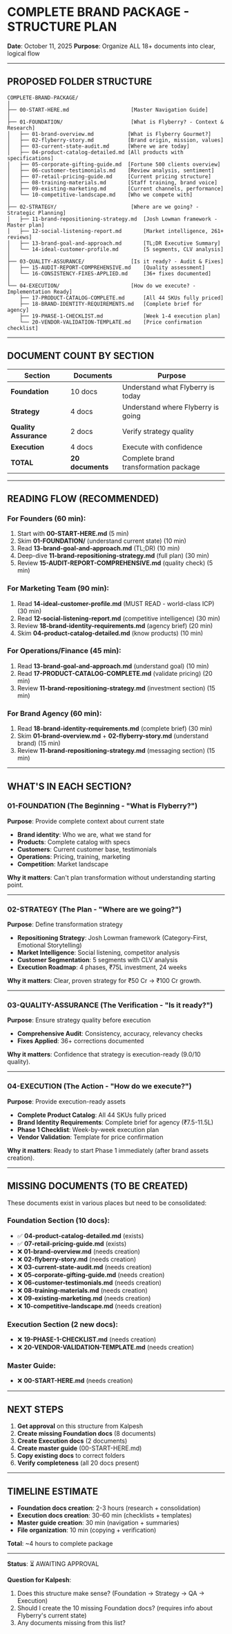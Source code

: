 # COMPLETE BRAND PACKAGE - STRUCTURE PLAN

**Date**: October 11, 2025
**Purpose**: Organize ALL 18+ documents into clear, logical flow

---

## PROPOSED FOLDER STRUCTURE

```
COMPLETE-BRAND-PACKAGE/
│
├── 00-START-HERE.md                    [Master Navigation Guide]
│
├── 01-FOUNDATION/                      [What is Flyberry? - Context & Research]
│   ├── 01-brand-overview.md           [What is Flyberry Gourmet?]
│   ├── 02-flyberry-story.md           [Brand origin, mission, values]
│   ├── 03-current-state-audit.md      [Where we are today]
│   ├── 04-product-catalog-detailed.md [All products with specifications]
│   ├── 05-corporate-gifting-guide.md  [Fortune 500 clients overview]
│   ├── 06-customer-testimonials.md    [Review analysis, sentiment]
│   ├── 07-retail-pricing-guide.md     [Current pricing structure]
│   ├── 08-training-materials.md       [Staff training, brand voice]
│   ├── 09-existing-marketing.md       [Current channels, performance]
│   └── 10-competitive-landscape.md    [Who we compete with]
│
├── 02-STRATEGY/                        [Where are we going? - Strategic Planning]
│   ├── 11-brand-repositioning-strategy.md  [Josh Lowman framework - Master plan]
│   ├── 12-social-listening-report.md       [Market intelligence, 261+ reviews]
│   ├── 13-brand-goal-and-approach.md       [TL;DR Executive Summary]
│   └── 14-ideal-customer-profile.md        [5 segments, CLV analysis]
│
├── 03-QUALITY-ASSURANCE/               [Is it ready? - Audit & Fixes]
│   ├── 15-AUDIT-REPORT-COMPREHENSIVE.md    [Quality assessment]
│   └── 16-CONSISTENCY-FIXES-APPLIED.md     [36+ fixes documented]
│
└── 04-EXECUTION/                       [How do we execute? - Implementation Ready]
    ├── 17-PRODUCT-CATALOG-COMPLETE.md      [All 44 SKUs fully priced]
    ├── 18-BRAND-IDENTITY-REQUIREMENTS.md   [Complete brief for agency]
    ├── 19-PHASE-1-CHECKLIST.md             [Week 1-4 execution plan]
    └── 20-VENDOR-VALIDATION-TEMPLATE.md    [Price confirmation checklist]
```

---

## DOCUMENT COUNT BY SECTION

| Section | Documents | Purpose |
|---------|-----------|---------|
| **Foundation** | 10 docs | Understand what Flyberry is today |
| **Strategy** | 4 docs | Understand where Flyberry is going |
| **Quality Assurance** | 2 docs | Verify strategy quality |
| **Execution** | 4 docs | Execute with confidence |
| **TOTAL** | **20 documents** | Complete brand transformation package |

---

## READING FLOW (RECOMMENDED)

### **For Founders** (60 min):
1. Start with **00-START-HERE.md** (5 min)
2. Skim **01-FOUNDATION/** (understand current state) (10 min)
3. Read **13-brand-goal-and-approach.md** (TL;DR) (10 min)
4. Deep-dive **11-brand-repositioning-strategy.md** (full plan) (30 min)
5. Review **15-AUDIT-REPORT-COMPREHENSIVE.md** (quality check) (5 min)

### **For Marketing Team** (90 min):
1. Read **14-ideal-customer-profile.md** (MUST READ - world-class ICP) (30 min)
2. Read **12-social-listening-report.md** (competitive intelligence) (30 min)
3. Review **18-brand-identity-requirements.md** (agency brief) (20 min)
4. Skim **04-product-catalog-detailed.md** (know products) (10 min)

### **For Operations/Finance** (45 min):
1. Read **13-brand-goal-and-approach.md** (understand goal) (10 min)
2. Read **17-PRODUCT-CATALOG-COMPLETE.md** (validate pricing) (20 min)
3. Review **11-brand-repositioning-strategy.md** (investment section) (15 min)

### **For Brand Agency** (60 min):
1. Read **18-brand-identity-requirements.md** (complete brief) (30 min)
2. Skim **01-brand-overview.md** + **02-flyberry-story.md** (understand brand) (15 min)
3. Review **11-brand-repositioning-strategy.md** (messaging section) (15 min)

---

## WHAT'S IN EACH SECTION?

### **01-FOUNDATION** (The Beginning - "What is Flyberry?")
**Purpose**: Provide complete context about current state

- **Brand identity**: Who we are, what we stand for
- **Products**: Complete catalog with specs
- **Customers**: Current customer base, testimonials
- **Operations**: Pricing, training, marketing
- **Competition**: Market landscape

**Why it matters**: Can't plan transformation without understanding starting point.

---

### **02-STRATEGY** (The Plan - "Where are we going?")
**Purpose**: Define transformation strategy

- **Repositioning Strategy**: Josh Lowman framework (Category-First, Emotional Storytelling)
- **Market Intelligence**: Social listening, competitor analysis
- **Customer Segmentation**: 5 segments with CLV analysis
- **Execution Roadmap**: 4 phases, ₹75L investment, 24 weeks

**Why it matters**: Clear, proven strategy for ₹50 Cr → ₹100 Cr growth.

---

### **03-QUALITY-ASSURANCE** (The Verification - "Is it ready?")
**Purpose**: Ensure strategy quality before execution

- **Comprehensive Audit**: Consistency, accuracy, relevancy checks
- **Fixes Applied**: 36+ corrections documented

**Why it matters**: Confidence that strategy is execution-ready (9.0/10 quality).

---

### **04-EXECUTION** (The Action - "How do we execute?")
**Purpose**: Provide execution-ready assets

- **Complete Product Catalog**: All 44 SKUs fully priced
- **Brand Identity Requirements**: Complete brief for agency (₹7.5-11.5L)
- **Phase 1 Checklist**: Week-by-week execution plan
- **Vendor Validation**: Template for price confirmation

**Why it matters**: Ready to start Phase 1 immediately (after brand assets creation).

---

## MISSING DOCUMENTS (TO BE CREATED)

These documents exist in various places but need to be consolidated:

### **Foundation Section** (10 docs):
- ✅ **04-product-catalog-detailed.md** (exists)
- ✅ **07-retail-pricing-guide.md** (exists)
- ❌ **01-brand-overview.md** (needs creation)
- ❌ **02-flyberry-story.md** (needs creation)
- ❌ **03-current-state-audit.md** (needs creation)
- ❌ **05-corporate-gifting-guide.md** (needs creation)
- ❌ **06-customer-testimonials.md** (needs creation)
- ❌ **08-training-materials.md** (needs creation)
- ❌ **09-existing-marketing.md** (needs creation)
- ❌ **10-competitive-landscape.md** (needs creation)

### **Execution Section** (2 new docs):
- ❌ **19-PHASE-1-CHECKLIST.md** (needs creation)
- ❌ **20-VENDOR-VALIDATION-TEMPLATE.md** (needs creation)

### **Master Guide**:
- ❌ **00-START-HERE.md** (needs creation)

---

## NEXT STEPS

1. **Get approval** on this structure from Kalpesh
2. **Create missing Foundation docs** (8 documents)
3. **Create Execution docs** (2 documents)
4. **Create master guide** (00-START-HERE.md)
5. **Copy existing docs** to correct folders
6. **Verify completeness** (all 20 docs present)

---

## TIMELINE ESTIMATE

- **Foundation docs creation**: 2-3 hours (research + consolidation)
- **Execution docs creation**: 30-60 min (checklists + templates)
- **Master guide creation**: 30 min (navigation + summaries)
- **File organization**: 10 min (copying + verification)

**Total**: ~4 hours to complete package

---

**Status**: ⏳ AWAITING APPROVAL

**Question for Kalpesh**:
1. Does this structure make sense? (Foundation → Strategy → QA → Execution)
2. Should I create the 10 missing Foundation docs? (requires info about Flyberry's current state)
3. Any documents missing from this list?
